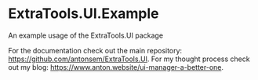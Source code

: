 # ExtraTools.UI.Example
An example usage of the ExtraTools.UI package

For the documentation check out the main repository: https://github.com/antonsem/ExtraTools.UI. For my thought process check out my blog: https://www.anton.website/ui-manager-a-better-one.
